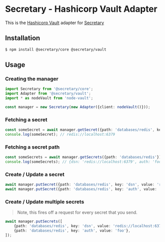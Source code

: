 # Secretary - Hashicorp Vault Adapter

This is the [Hashicorp Vault](https://www.vaultproject.io/) adapter for [Secretary](https://github.com/secretarysecrets/node)

## Installation 

```bash
$ npm install @secretary/core @secretary/vault
```

## Usage

### Creating the manager
```typescript
import Secretary from '@secretary/core';
import Adapter from '@secretary/vault';
import * as nodeVault from 'node-vault';

const manager = new Secretary(new Adapter({client: nodeVault()}));
```

### Fetching a secret

```typescript
const someSecret = await manager.getSecret({path: 'databases/redis', key: 'dsn'});
console.log(someSecret); // redis://localhost:6379
```

### Fetching a secret path

```typescript
const someSecrets = await manager.getSecrets({path: 'databases/redis'});
console.log(someSecrets); // {dsn: 'redis://localhost:6379', auth: 'foo'}
```

### Create / Update a secret

```typescript
await manager.putSecret({path: 'databases/redis', key: 'dsn', value: 'redis://localhost:6379'});
await manager.putSecret({path: 'databases/redis', key: 'auth', value: 'foo'});
```

### Create / Update multiple secrets

> Note, this fires off a request for every secret that you send. 


```typescript
await manager.putSecrets([
    {path: 'databases/redis', key: 'dsn', value: 'redis://localhost:6379'},
    {path: 'databases/redis', key: 'auth', value: 'foo'},
]);
```
